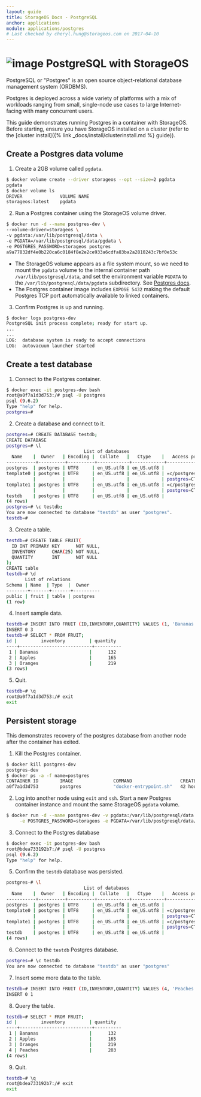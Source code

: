 ```yaml
---
layout: guide
title: StorageOS Docs - PostgreSQL
anchor: applications
module: applications/postgres
# Last checked by cheryl.hung@storageos.com on 2017-04-10
---
```



# ![image](/images/docs/explore/postgresqllogo.png) PostgreSQL with StorageOS

PostgreSQL or "Postgres" is an open source object-relational database management
system (ORDBMS).

Postgres is deployed across a wide variety of platforms with a mix of workloads
ranging from small, single-node use cases to large Internet-facing with many
concurrent users.

This guide demonstrates running Postgres in a container with StorageOS. <!---
and then explore some of the perfromance characteristics using the built-in
Postgres benchmark tool PgBench ---> Before starting, ensure you have StorageOS
installed on a cluster (refer to the [cluster
install]({% link _docs/install/clusterinstall.md %} guide)).

## Create a Postgres data volume

1. Create a 2GB volume called `pgdata`.
```bash
$ docker volume create --driver storageos --opt --size=2 pgdata
pgdata
$ docker volume ls
DRIVER              VOLUME NAME
storageos:latest    pgdata
```

2. Run a Postgres container using the StorageOS volume driver.
```bash
$ docker run -d --name postgres-dev \
--volume-driver=storageos \
-v pgdata:/var/lib/postgresql/data \
-e PGDATA=/var/lib/postgresql/data/pgdata \
-e POSTGRES_PASSWORD=storageos postgres
a9a77832df4e0b220ca6c0184f8e2e2ce933a6cdfa83ba2a2810243c7bf0e53c
```
* The StorageOS volume appears as a file system mount, so we need to mount the
`pgdata` volume to the internal container path `/var/lib/postgresql/data`, and
set the environment variable `PGDATA` to the `/var/lib/postgresql/data/pgdata`
subdirectory. See [Postgres docs](https://hub.docker.com/_/postgres/).
* The Postgres container image includes `EXPOSE 5432` making the default
Postgres TCP port automatically available to linked containers.

3. Confirm Postgres is up and running.
```bash
$ docker logs postgres-dev
PostgreSQL init process complete; ready for start up.
...
...
LOG:  database system is ready to accept connections
LOG:  autovacuum launcher started
```

## Create a test database

1. Connect to the Postgres container.
```bash
$ docker exec -it postgres-dev bash
root@a0f7a1d3d753:/# psql -U postgres
psql (9.6.2)
Type "help" for help.
postgres=#
```

2. Create a database and connect to it.
```bash
postgres=# CREATE DATABASE testdb;
CREATE DATABASE
postgres=# \l
                             List of databases
  Name    |  Owner   | Encoding |  Collate   |   Ctype    |   Access privileges
-----------+----------+----------+------------+------------+-----------------------
postgres  | postgres | UTF8     | en_US.utf8 | en_US.utf8 |
template0 | postgres | UTF8     | en_US.utf8 | en_US.utf8 | =c/postgres          +
          |          |          |            |            | postgres=CTc/postgres
template1 | postgres | UTF8     | en_US.utf8 | en_US.utf8 | =c/postgres          +
          |          |          |            |            | postgres=CTc/postgres
testdb    | postgres | UTF8     | en_US.utf8 | en_US.utf8 |
(4 rows)
postgres=# \c testdb;
You are now connected to database "testdb" as user "postgres".
testdb=#
```

3. Create a table.
```bash
testdb=# CREATE TABLE FRUIT(
  ID INT PRIMARY KEY      NOT NULL,
  INVENTORY      CHAR(25) NOT NULL,
  QUANTITY       INT      NOT NULL
);
CREATE table
testdb=# \d
       List of relations
Schema | Name  | Type  |  Owner
--------+-------+-------+----------
public | fruit | table | postgres
(1 row)
```

4. Insert sample data.
```bash
testdb=# INSERT INTO FRUIT (ID,INVENTORY,QUANTITY) VALUES (1, 'Bananas', 132), (2, 'Apples', 165), (3, 'Oranges', 219);
INSERT 0 3
testdb=# SELECT * FROM FRUIT;
id |         inventory         | quantity
----+---------------------------+----------
 1 | Bananas                   |      132
 2 | Apples                    |      165
 3 | Oranges                   |      219
(3 rows)
```

5. Quit.
```bash
testdb=# \q
root@a0f7a1d3d753:/# exit
exit
```

## Persistent storage

This demonstrates recovery of the postgres database from another node after the
container has exited.

1. Kill the Postgres container.
```bash
$ docker kill postgres-dev
postgres-dev
$ docker ps -a -f name=postgres
CONTAINER ID        IMAGE               COMMAND                  CREATED             STATUS                        PORTS               NAMES
a0f7a1d3d753        postgres            "docker-entrypoint.sh"   42 hours ago        Exited (137) 22 seconds ago                       postgres-dev
```

2. Log into another node using `exit` and `ssh`. Start a new Postgres container
instance and mount the same StorageOS `pgdata` volume.
```bash
$ docker run -d --name postgres-dev -v pgdata:/var/lib/postgresql/data --volume-driver=storageos \
     -e POSTGRES_PASSWORD=storageos -e PGDATA=/var/lib/postgresql/data/pgdata postgres
```

3. Connect to the Postgres database
```bash
$ docker exec -it postgres-dev bash
root@bdea733192b7:/# psql -U postgres
psql (9.6.2)
Type "help" for help.
```

5. Confirm the `testdb` database was persisted.
```bash
postgres-# \l
                             List of databases
  Name    |  Owner   | Encoding |  Collate   |   Ctype    |   Access privileges
-----------+----------+----------+------------+------------+-----------------------
postgres  | postgres | UTF8     | en_US.utf8 | en_US.utf8 |
template0 | postgres | UTF8     | en_US.utf8 | en_US.utf8 | =c/postgres          +
          |          |          |            |            | postgres=CTc/postgres
template1 | postgres | UTF8     | en_US.utf8 | en_US.utf8 | =c/postgres          +
          |          |          |            |            | postgres=CTc/postgres
testdb    | postgres | UTF8     | en_US.utf8 | en_US.utf8 |
(4 rows)
```

6. Connect to the `testdb` Postgres database.
```bash
postgres=# \c testdb
You are now connected to database "testdb" as user "postgres"
```

7. Insert some more data to the table.
```bash
testdb=# INSERT INTO FRUIT (ID,INVENTORY,QUANTITY) VALUES (4, 'Peaches', 203);
INSERT 0 1
```

8. Query the table.
```bash
testdb=# SELECT * FROM FRUIT;
id |         inventory         | quantity
----+---------------------------+----------
 1 | Bananas                   |      132
 2 | Apples                    |      165
 3 | Oranges                   |      219
 4 | Peaches                   |      203
(4 rows)
```

9. Quit.
```bash
testdb=# \q
root@bdea733192b7:/# exit
exit
```

<!---
## Performance Regression Testing with pgBench

Pgbench 9.0 is a simple tool for running benchmark tests on PostgreSQL. It runs
a sequence of SQL commands concurrently using worker threads and calculates an
average transaction rate per second loosely based on the old TPC-B benchmark.
This involves five SELECT, UPDATE, and INSERT commands per transaction.

>**Note**: Running `pgbench -i` creates four tables `pgbench_accounts`,
`pgbench_branches`, `pgbench_history`, and `pgbench_tellers`, destroying any
existing tables with these names.
--->
